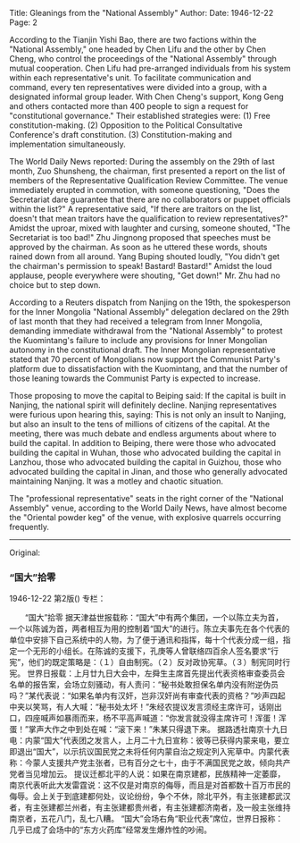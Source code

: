 Title: Gleanings from the "National Assembly"
Author:
Date: 1946-12-22
Page: 2

According to the Tianjin Yishi Bao, there are two factions within the "National Assembly," one headed by Chen Lifu and the other by Chen Cheng, who control the proceedings of the "National Assembly" through mutual cooperation. Chen Lifu had pre-arranged individuals from his system within each representative's unit. To facilitate communication and command, every ten representatives were divided into a group, with a designated informal group leader. With Chen Cheng's support, Kong Geng and others contacted more than 400 people to sign a request for "constitutional governance." Their established strategies were: (1) Free constitution-making. (2) Opposition to the Political Consultative Conference's draft constitution. (3) Constitution-making and implementation simultaneously.

The World Daily News reported: During the assembly on the 29th of last month, Zuo Shunsheng, the chairman, first presented a report on the list of members of the Representative Qualification Review Committee. The venue immediately erupted in commotion, with someone questioning, "Does the Secretariat dare guarantee that there are no collaborators or puppet officials within the list?" A representative said, "If there are traitors on the list, doesn't that mean traitors have the qualification to review representatives?" Amidst the uproar, mixed with laughter and cursing, someone shouted, "The Secretariat is too bad!" Zhu Jingnong proposed that speeches must be approved by the chairman. As soon as he uttered these words, shouts rained down from all around. Yang Buping shouted loudly, "You didn't get the chairman's permission to speak! Bastard! Bastard!" Amidst the loud applause, people everywhere were shouting, "Get down!" Mr. Zhu had no choice but to step down.

According to a Reuters dispatch from Nanjing on the 19th, the spokesperson for the Inner Mongolia "National Assembly" delegation declared on the 29th of last month that they had received a telegram from Inner Mongolia, demanding immediate withdrawal from the "National Assembly" to protest the Kuomintang's failure to include any provisions for Inner Mongolian autonomy in the constitutional draft. The Inner Mongolian representative stated that 70 percent of Mongolians now support the Communist Party's platform due to dissatisfaction with the Kuomintang, and that the number of those leaning towards the Communist Party is expected to increase.

Those proposing to move the capital to Beiping said: If the capital is built in Nanjing, the national spirit will definitely decline. Nanjing representatives were furious upon hearing this, saying: This is not only an insult to Nanjing, but also an insult to the tens of millions of citizens of the capital. At the meeting, there was much debate and endless arguments about where to build the capital. In addition to Beiping, there were those who advocated building the capital in Wuhan, those who advocated building the capital in Lanzhou, those who advocated building the capital in Guizhou, those who advocated building the capital in Jinan, and those who generally advocated maintaining Nanjing. It was a motley and chaotic situation.

The "professional representative" seats in the right corner of the "National Assembly" venue, according to the World Daily News, have almost become the "Oriental powder keg" of the venue, with explosive quarrels occurring frequently.



<hr /> 

Original: 


### “国大”拾零

1946-12-22
第2版()
专栏：

　　“国大”拾零
    据天津益世报载称：“国大”中有两个集团，一个以陈立夫为首，一个以陈诚为首，两者相互为用的控制着“国大”的进行。陈立夫事先在各个代表的单位中安排下自己系统中的人物，为了便于通讯和指挥，每十个代表分成一组，指定一个无形的小组长。在陈诚的支援下，孔庚等人曾联络四百余人签名要求“行宪”，他们的既定策略是：（１）自由制宪。（２）反对政协宪草。（３）制宪同时行宪。
    世界日报载：上月廿九日大会中，左舜生主席首先提出代表资格审查委员会名单的报告案，会场立刻骚动，有人责问：“秘书处敢担保名单内没有附逆伪员吗？”某代表说：“如果名单内有汉奸，岂非汉奸尚有审查代表的资格？”吵声四起中夹以笑骂，有人大喊：“秘书处太坏！”朱经农提议发言须经主席许可，话刚出口，四座喊声如暴雨而来，杨不平高声喊道：“你发言就没得主席许可！浑蛋！浑蛋！”掌声大作之中到处在喊：“滚下来！”朱某只得退下来。
    据路透社南京十九日电：内蒙“国大”代表团之发言人，上月二十九日宣称：彼等已获得内蒙来电，要立即退出“国大”，以示抗议国民党之未将任何内蒙自治之规定列入宪草中。内蒙代表称：今蒙人支援共产党主张者，已有百分之七十，由于不满国民党之故，倾向共产党者当见增加云。
    提议迁都北平的人说：如果在南京建都，民族精神一定萎靡，南京代表听此大发雷霆说：这不仅是对南京的侮辱，而且是对首都数十百万市民的侮辱。会上关于到底建都何处，议论纷纷，争个不休，除北平外，有主张建都武汉者，有主张建都兰州者，有主张建都贵州者，有主张建都济南者，及一般主张维持南京者，五花八门，乱七八糟。
    “国大”会场右角“职业代表”席位，世界日报称：几乎已成了会场中的“东方火药库”经常发生爆炸性的吵闹。
